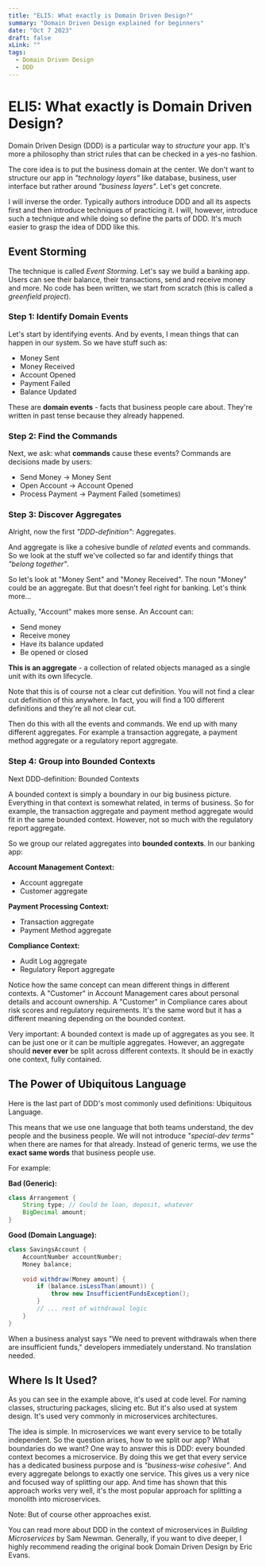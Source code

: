 ```yaml
---
title: "ELI5: What exactly is Domain Driven Design?"
summary: "Domain Driven Design explained for beginners"
date: "Oct 7 2023"
draft: false
xLink: ""
tags:
  - Domain Driven Design
  - DDD
---
```


# ELI5: What exactly is Domain Driven Design?

Domain Driven Design (DDD) is a particular way to _structure_ your app. It's more a philosophy than strict rules that can be checked in a yes-no fashion.

The core idea is to put the business domain at the center. We don't want to structure our app in _"technology layers"_ like database, business, user interface but rather around _"business layers"_. Let's get concrete.

I will inverse the order. Typically authors introduce DDD and all its aspects first and then introduce techniques of practicing it. I will, however, introduce such a technique and while doing so define the parts of DDD. It's much easier to grasp the idea of DDD like this.

## Event Storming

The technique is called _Event Storming_. Let's say we build a banking app. Users can see their balance, their transactions, send and receive money and more. No code has been written, we start from scratch (this is called a _greenfield project_). 

### Step 1: Identify Domain Events

Let's start by identifying events. And by events, I mean things that can happen in our system. So we have stuff such as:

- Money Sent
- Money Received  
- Account Opened
- Payment Failed
- Balance Updated

These are **domain events** - facts that business people care about. They're written in past tense because they already happened.

### Step 2: Find the Commands

Next, we ask: what **commands** cause these events? Commands are decisions made by users:

- Send Money → Money Sent
- Open Account → Account Opened
- Process Payment → Payment Failed (sometimes)

### Step 3: Discover Aggregates

Alright, now the first _"DDD-definition"_: Aggregates. 

And aggregate is like a cohesive bundle of _related_ events and commands. So we look at the stuff we've collected so far and identify things that _"belong together"_.

So let's look at "Money Sent" and "Money Received". The noun "Money" could be an aggregate. But that doesn't feel right for banking. Let's think more...

Actually, "Account" makes more sense. An Account can:
- Send money
- Receive money  
- Have its balance updated
- Be opened or closed

**This is an aggregate** - a collection of related objects managed as a single unit with its own lifecycle.

Note that this is of course not a clear cut definition. You will not find a clear cut definition of this anywhere. In fact, you will find a 100 different definitions and they're all not clear cut.

Then do this with all the events and commands. We end up with many different aggregates. For example a transaction aggregate, a payment method aggregate or a regulatory report aggregate.

### Step 4: Group into Bounded Contexts

Next DDD-definition: Bounded Contexts

A bounded context is simply a boundary in our big business picture. Everything in that context is somewhat related, in terms of business. So for example, the transaction aggregate and payment method aggregate would fit in the same bounded context. However, not so much with the regulatory report aggregate.

So we group our related aggregates into **bounded contexts**. In our banking app:

**Account Management Context:**
- Account aggregate
- Customer aggregate

**Payment Processing Context:**
- Transaction aggregate
- Payment Method aggregate

**Compliance Context:**
- Audit Log aggregate
- Regulatory Report aggregate

Notice how the same concept can mean different things in different contexts. A "Customer" in Account Management cares about personal details and account ownership. A "Customer" in Compliance cares about risk scores and regulatory requirements. It's the same word but it has a different meaning depending on the bounded context.

Very important: A bounded context is made up of aggregates as you see. It can be just one or it can be multiple aggregates. However, an aggregate should **never ever** be split across different contexts. It should be in exactly one context, fully contained.

## The Power of Ubiquitous Language

Here is the last part of DDD's most commonly used definitions: Ubiquitous Language.

This means that we use one language that both teams understand, the dev people and the business people. We will not introduce _"special-dev terms"_ when there are names for that already. Instead of generic terms, we use the **exact same words** that business people use.

For example:

**Bad (Generic):**
```java
class Arrangement {
    String type; // Could be loan, deposit, whatever
    BigDecimal amount;
}
```

**Good (Domain Language):**
```java
class SavingsAccount {
    AccountNumber accountNumber;
    Money balance;
    
    void withdraw(Money amount) {
        if (balance.isLessThan(amount)) {
            throw new InsufficientFundsException();
        }
        // ... rest of withdrawal logic
    }
}
```

When a business analyst says "We need to prevent withdrawals when there are insufficient funds," developers immediately understand. No translation needed.

## Where Is It Used?

As you can see in the example above, it's used at code level. For naming classes, structuring packages, slicing etc. But it's also used at system design. It's used very commonly in microservices architectures.

The idea is simple. In microservices we want every service to be totally independent. So the question arises, how to we split our app? What boundaries do we want? One way to answer this is DDD: every bounded context becomes a microservice. By doing this we get that every service has a dedicated business purpose and is _"business-wise cohesive"_. And every aggregate belongs to exactly one service. This gives us a very nice and focused way of splitting our app. And time has shown that this approach works very well, it's the most popular approach for splitting a monolith into microservices.

Note: But of course other approaches exist.

You can read more about DDD in the context of microservices in _Building Microservices_ by Sam Newman. Generally, if you want to dive deeper, I highly recommend reading the original book Domain Driven Design by Eric Evans.